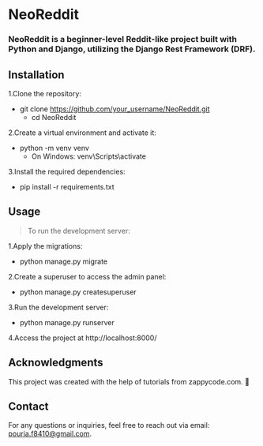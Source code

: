 # NeoReddit
### NeoReddit is a beginner-level Reddit-like project built with Python and Django, utilizing the Django Rest Framework (DRF).
## Installation
1.Clone the repository:
+ git clone https://github.com/your_username/NeoReddit.git
  + cd NeoReddit

2.Create a virtual environment and activate it:
 + python -m venv venv
    + On Windows: venv\Scripts\activate

3.Install the required dependencies:
+ pip install -r requirements.txt

## Usage
> To run the development server:

1.Apply the migrations:
+ python manage.py migrate

2.Create a superuser to access the admin panel:
+ python manage.py createsuperuser

3.Run the development server:
+ python manage.py runserver

4.Access the project at http://localhost:8000/

## Acknowledgments
This project was created with the help of tutorials from zappycode.com. :love_you_gesture:

## Contact
For any questions or inquiries, feel free to reach out via email: pouria.f8410@gmail.com.

